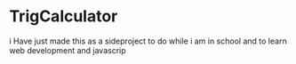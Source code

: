 # TrigCalculator

i Have just made this as a sideproject to do while i am in school
and to learn web development and javascrip
